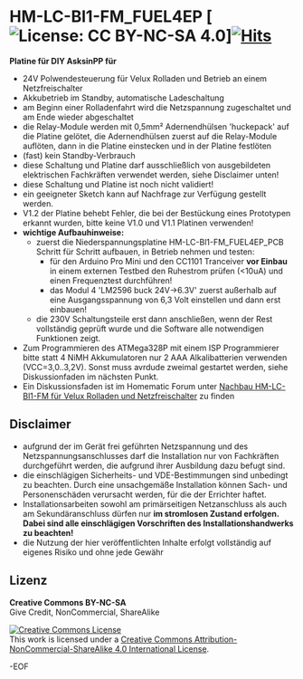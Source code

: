 # HM-LC-Bl1-FM_FUEL4EP [![License: CC BY-NC-SA 4.0](https://img.shields.io/badge/License-CC%20BY--NC--SA%204.0-lightgrey.svg)][![Hits](https://hits.seeyoufarm.com/api/count/incr/badge.svg?url=https%3A%2F%2Fgithub.com%2FFUEL4EP%2FHomeAutomation%2Ftree%2Fmaster%2FAsksinPP_developments%2FPCBs%2FHM-LC-Bl1-FM_FUEL4EP&count_bg=%2379C83D&title_bg=%23555555&icon=&icon_color=%23E7E7E7&title=hits&edge_flat=false)](https://hits.seeyoufarm.com)

**Platine für DIY AsksinPP für**
- 24V Polwendesteuerung für Velux Rolladen und Betrieb an einem Netzfreischalter
- Akkubetrieb im Standby, automatische Ladeschaltung
- am Beginn einer Rolladenfahrt wird die Netzspannung zugeschaltet und am Ende wieder abgeschaltet
- die Relay-Module werden mit 0,5mm² Adernendhülsen 'huckepack' auf die Platine gelötet, die Adernendhülsen zuerst auf die Relay-Module auflöten, dann in die Platine einstecken und in der Platine festlöten
- (fast) kein Standby-Verbrauch
- diese Schaltung und Platine darf ausschließlich von ausgebildeten elektrischen Fachkräften verwendet werden, siehe Disclaimer unten!
- diese Schaltung und Platine ist noch nicht validiert!
- ein geeigneter Sketch kann auf Nachfrage zur Verfügung gestellt werden.
- V1.2 der Platine behebt Fehler, die bei der Bestückung eines Prototypen erkannt wurden, bitte keine V1.0 und V1.1 Platinen verwenden!
- **wichtige Aufbauhinweise:**
    + zuerst die Niederspannungsplatine HM-LC-Bl1-FM_FUEL4EP_PCB Schritt für Schritt aufbauen, in Betrieb nehmen und testen:
        + für den Arduino Pro Mini und den CC1101 Tranceiver **vor Einbau** in einem externen Testbed den Ruhestrom prüfen (<10uA) und einen Frequenztest durchführen!
        + das Modul 4 'LM2596 buck 24V->6.3V' zuerst außerhalb auf eine Ausgangsspannung von 6,3 Volt einstellen und dann erst einbauen!
    + die 230V Schaltungsteile erst dann anschließen, wenn der Rest vollständig geprüft wurde und die Software alle notwendigen Funktionen zeigt.
- Zum Programmieren des ATMega328P mit einem ISP Programmierer bitte statt 4 NiMH Akkumulatoren nur 2 AAA Alkalibatterien verwenden (VCC=3,0..3,2V). Sonst muss avrdude zweimal gestartet werden, siehe Diskussionfaden im nächsten Punkt.
- Ein Diskussionsfaden ist im Homematic Forum unter [Nachbau HM-LC-Bl1-FM für Velux Rolladen und Netzfreischalter](https://homematic-forum.de/forum/viewtopic.php?f=76&t=71683&sid=71b7e84664ec8bed7b9e50bd442664ad) zu finden


## Disclaimer

- aufgrund der im Gerät frei geführten Netzspannung und des Netzspannungsanschlusses darf die Installation nur von Fachkräften durchgeführt werden, die aufgrund ihrer Ausbildung dazu befugt sind.
- die einschlägigen Sicherheits- und VDE-Bestimmungen sind unbedingt zu beachten. Durch eine unsachgemäße Installation können Sach- und Personenschäden verursacht werden, für die der Errichter haftet.
- Installationsarbeiten sowohl am primärseitigen Netzanschluss als auch am Sekundäranschluss dürfen nur **im stromlosen Zustand erfolgen. Dabei sind alle einschlägigen Vorschriften des Installationshandwerks zu beachten!** 
- die Nutzung der hier veröffentlichten Inhalte erfolgt vollständig auf eigenes Risiko und ohne jede Gewähr

## Lizenz 

**Creative Commons BY-NC-SA**<br>
Give Credit, NonCommercial, ShareAlike

<a rel="license" href="http://creativecommons.org/licenses/by-nc-sa/4.0/"><img alt="Creative Commons License" style="border-width:0" src="https://i.creativecommons.org/l/by-nc-sa/4.0/88x31.png" /></a><br />This work is licensed under a <a rel="license" href="http://creativecommons.org/licenses/by-nc-sa/4.0/">Creative Commons Attribution-NonCommercial-ShareAlike 4.0 International License</a>.


-EOF
	

